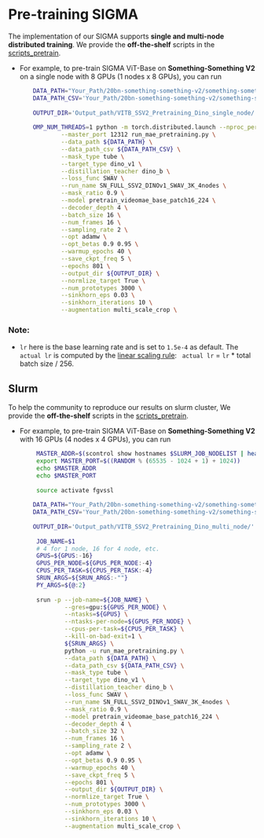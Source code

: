 # Pre-training SIGMA 

The implementation of our SIGMA supports **single and multi-node distributed training**. We provide the **off-the-shelf** scripts in the [scripts_pretrain](./scripts_pretrain).

-  For example, to pre-train SIGMA ViT-Base on **Something-Something V2** on a single node with 8 GPUs (1 nodes x 8 GPUs), you can run

  ```bash
         DATA_PATH="Your_Path/20bn-something-something-v2/something-something-v2-videos_avi/"
         DATA_PATH_CSV='Your_Path/20bn-something-something-v2/something-something-v2-annotations/train.csv'
         
         OUTPUT_DIR='Output_path/VITB_SSV2_Pretraining_Dino_single_node/'
         
         OMP_NUM_THREADS=1 python -m torch.distributed.launch --nproc_per_node=8 \
                 --master_port 12312 run_mae_pretraining.py \
                 --data_path ${DATA_PATH} \
                 --data_path_csv ${DATA_PATH_CSV} \
                 --mask_type tube \
                 --target_type dino_v1 \
                 --distillation_teacher dino_b \
                 --loss_func SWAV \
                 --run_name SN_FULL_SSV2_DINOv1_SWAV_3K_4nodes \
                 --mask_ratio 0.9 \
                 --model pretrain_videomae_base_patch16_224 \
                 --decoder_depth 4 \
                 --batch_size 16 \
                 --num_frames 16 \
                 --sampling_rate 2 \
                 --opt adamw \
                 --opt_betas 0.9 0.95 \
                 --warmup_epochs 40 \
                 --save_ckpt_freq 5 \
                 --epochs 801 \
                 --output_dir ${OUTPUT_DIR} \
                 --normlize_target True \
                 --num_prototypes 3000 \
                 --sinkhorn_eps 0.03 \
                 --sinkhorn_iterations 10 \
                 --augmentation multi_scale_crop \
  ```


### Note:
- `lr` here is the base learning rate and is set to `1.5e-4` as default. The ` actual lr` is computed by the [linear scaling rule](https://arxiv.org/abs/1706.02677): `` actual lr`` = `lr` * total batch size / 256.

## Slurm

To help the community to reproduce our results on slurm cluster, We provide the **off-the-shelf** scripts in the [scripts_pretrain](./scripts_pretrain).

-  For example, to pre-train SIGMA ViT-Base on **Something-Something V2** with 16 GPUs (4 nodes x 4 GPUs), you can run


  ```bash
          MASTER_ADDR=$(scontrol show hostnames $SLURM_JOB_NODELIST | head -n 1)
          export MASTER_PORT=$((RANDOM % (65535 - 1024 + 1) + 1024))
          echo $MASTER_ADDR
          echo $MASTER_PORT
          
          source activate fgvssl
          
         DATA_PATH="Your_Path/20bn-something-something-v2/something-something-v2-videos_avi/"
         DATA_PATH_CSV='Your_Path/20bn-something-something-v2/something-something-v2-annotations/train.csv'
         
         OUTPUT_DIR='Output_path/VITB_SSV2_Pretraining_Dino_multi_node/'
          
          JOB_NAME=$1
          # 4 for 1 node, 16 for 4 node, etc.
          GPUS=${GPUS:-16}
          GPUS_PER_NODE=${GPUS_PER_NODE:-4}
          CPUS_PER_TASK=${CPUS_PER_TASK:-4}
          SRUN_ARGS=${SRUN_ARGS:-""}
          PY_ARGS=${@:2}
          
          srun -p --job-name=${JOB_NAME} \
                  --gres=gpu:${GPUS_PER_NODE} \
                  --ntasks=${GPUS} \
                  --ntasks-per-node=${GPUS_PER_NODE} \
                  --cpus-per-task=${CPUS_PER_TASK} \
                  --kill-on-bad-exit=1 \
                  ${SRUN_ARGS} \
                  python -u run_mae_pretraining.py \
                  --data_path ${DATA_PATH} \
                  --data_path_csv ${DATA_PATH_CSV} \
                  --mask_type tube \
                  --target_type dino_v1 \
                  --distillation_teacher dino_b \
                  --loss_func SWAV \
                  --run_name SN_FULL_SSV2_DINOv1_SWAV_3K_4nodes \
                  --mask_ratio 0.9 \
                  --model pretrain_videomae_base_patch16_224 \
                  --decoder_depth 4 \
                  --batch_size 32 \
                  --num_frames 16 \
                  --sampling_rate 2 \
                  --opt adamw \
                  --opt_betas 0.9 0.95 \
                  --warmup_epochs 40 \
                  --save_ckpt_freq 5 \
                  --epochs 801 \
                  --output_dir ${OUTPUT_DIR} \
                  --normlize_target True \
                  --num_prototypes 3000 \
                  --sinkhorn_eps 0.03 \
                  --sinkhorn_iterations 10 \
                  --augmentation multi_scale_crop \

  ```

